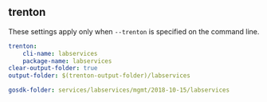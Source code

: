
## trenton

These settings apply only when `--trenton` is specified on the command line.

``` yaml $(trenton)
trenton:
    cli-name: labservices
    package-name: labservices
clear-output-folder: true
output-folder: $(trenton-output-folder)/labservices
```

``` yaml $(tag) == 'package-2018-10' && $(trenton)
gosdk-folder: services/labservices/mgmt/2018-10-15/labservices
```
